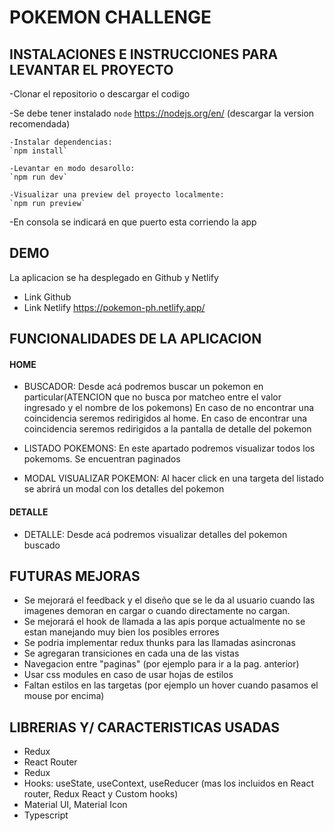 # POKEMON CHALLENGE

## INSTALACIONES E INSTRUCCIONES PARA LEVANTAR EL PROYECTO

-Clonar el repositorio o descargar el codigo

-Se debe tener instalado `node` https://nodejs.org/en/ (descargar la version recomendada)

    -Instalar dependencias:
    `npm install`

    -Levantar en modo desarollo:
    `npm run dev`

    -Visualizar una preview del proyecto localmente:
    `npm run preview`

-En consola se indicará en que puerto esta corriendo la app

## DEMO

La aplicacion se ha desplegado en Github y Netlify

- Link Github
- Link Netlify https://pokemon-ph.netlify.app/

## FUNCIONALIDADES DE LA APLICACION

#### HOME

- BUSCADOR:
  Desde acá podremos buscar un pokemon en particular(ATENCION que no busca por matcheo entre el valor ingresado y el nombre de los pokemons)
  En caso de no encontrar una coincidencia seremos redirigidos al home.
  En caso de encontrar una coincidencia seremos redirigidos a la pantalla de detalle del pokemon

- LISTADO POKEMONS:
  En este apartado podremos visualizar todos los pokemoms. Se encuentran paginados

- MODAL VISUALIZAR POKEMON:
  Al hacer click en una targeta del listado se abrirá un modal con los detalles del pokemon

#### DETALLE

- DETALLE:
  Desde acá podremos visualizar detalles del pokemon buscado

## FUTURAS MEJORAS

- Se mejorará el feedback y el diseño que se le da al usuario cuando las imagenes demoran en cargar o cuando directamente no cargan.
- Se mejorará el hook de llamada a las apis porque actualmente no se estan manejando muy bien los posibles errores
- Se podria implementar redux thunks para las llamadas asincronas
- Se agregaran transiciones en cada una de las vistas
- Navegacion entre "paginas" (por ejemplo para ir a la pag. anterior)
- Usar css modules en caso de usar hojas de estilos
- Faltan estilos en las targetas (por ejemplo un hover cuando pasamos el mouse por encima)

## LIBRERIAS Y/ CARACTERISTICAS USADAS

- Redux
- React Router
- Redux
- Hooks: useState, useContext, useReducer (mas los incluidos en React router, Redux React y Custom hooks)
- Material UI, Material Icon
- Typescript
